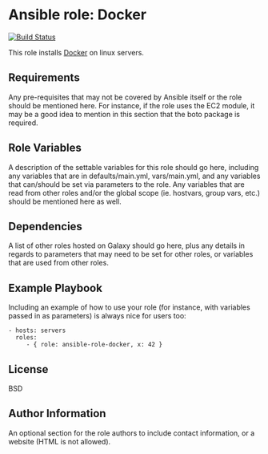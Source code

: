 # Ansible role: Docker
[![Build Status](https://travis-ci.org/lestex/ansible-role-docker.svg?branch=master)](https://travis-ci.org/lestex/ansible-role-docker)

This role installs [Docker](https://www.docker.com/) on linux servers.

Requirements
------------

Any pre-requisites that may not be covered by Ansible itself or the role should be mentioned here. For instance, if the role uses the EC2 module, it may be a good idea to mention in this section that the boto package is required.

Role Variables
--------------

A description of the settable variables for this role should go here, including any variables that are in defaults/main.yml, vars/main.yml, and any variables that can/should be set via parameters to the role. Any variables that are read from other roles and/or the global scope (ie. hostvars, group vars, etc.) should be mentioned here as well.

Dependencies
------------

A list of other roles hosted on Galaxy should go here, plus any details in regards to parameters that may need to be set for other roles, or variables that are used from other roles.

Example Playbook
----------------

Including an example of how to use your role (for instance, with variables passed in as parameters) is always nice for users too:

    - hosts: servers
      roles:
         - { role: ansible-role-docker, x: 42 }

License
-------

BSD

Author Information
------------------

An optional section for the role authors to include contact information, or a website (HTML is not allowed).

